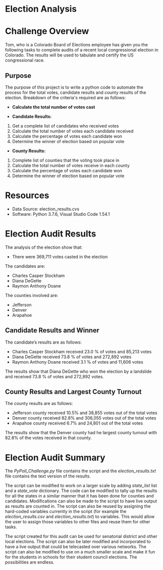 # Election Analysis

# Challenge Overview
Tom, who is a Colorado Board of Elections employee has given you the following tasks to complete audits of a recent local congressional election in Colorado.  The results will be used to tabulate and certify the US congressional race.

## Purpose
The purpose of this project is to write a python code to automate the process for the total votes, candidate results and county results of the election.  Breakdown of the criteria's required are as follows:

- **Calculate the total number of votes cast**

- **Candidate Results:**
1. Get a complete list of candidates who received votes
2. Calculate the total number of votes each candidate received
3. Calculate the percentage of votes each candidate won
4. Determine the winner of election based on popular vote

- **County Results:**
1. Complete list of counties that the voting took place in
2. Calculate the total number of votes receive in each county
3. Calculate the percentage of votes each candidate won
4. Determine the winner of election based on popular vote

# Resources
- Data Source: election_results.cvs
- Software: Python 3.7.6, Visual Studio Code 1.54.1

# Election Audit Results
The analysis of the election show that:
- There were 369,711 votes casted in the election

The candidates are:
-   Charles Casper Stockham
-   Diana DeGette
-   Raymon Anthony Doane

The counties involved are:
-	Jefferson
-	Denver
-	Arapahoe

## Candidate Results and Winner
The candidate’s results are as follows:
-   Charles Casper Stockham received 23.0 % of votes and 85,213 votes
-   Diana DeGette received 73.8 % of votes and 272,892 votes
-   Raymon Anthony Doane received 3.1 % of votes and 11,606 votes

The results show that Diana DeGette who won the election by a landslide and received 73.8 % of votes and 272,892 votes.

## County Results and Largest County Turnout
The county results are as follows:
-	Jefferson county received 10.5% and 38,855 votes out of the total votes
-	Denver county received 82.8% and 306,055 votes out of the total votes
-	Arapahoe county received 6.7% and 24,801 out of the total votes

The results show that the Denver county had he largest county turnout with 82.8% of the votes received in that county.

# Election Audit Summary
The *PyPoll_Challenge.py* file contains the script and the *election_results.txt* file contains the text version of the results. 

The script can be modified to work on a larger scale by adding *state_list* list and a *state_vote* dictionary.  The code can be modified to tally up the results for all the states in a similar manner that it has been done for counties and candidates.  Modifications can also be made to the script to have live output as results are counted in.  The script can also be reused by assigning the hard-coded variables currently in the script (for example the *election_results.csv* and *election_results.txt*) to variables.  This would allow the user to assign those variables to other files and reuse them for other tasks.  

The script created for this audit can be used for senatorial district and other local elections.  The script can also be later modified and incorporated to have a live output that could be telecasted over various networks.  The script can also be modified to use on a much smaller scale and make it fun for the students in schools for their student council elections.  The possibilities are endless.  
